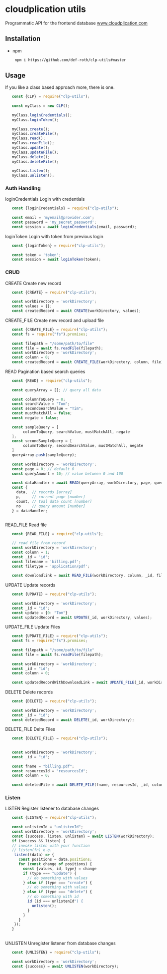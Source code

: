# cloudplication utils

Programmatic API for the frontend database www.cloudplication.com

## Installation
* npm
  ```sh
   npm i https://github.com/def-roth/clp-utils#master
  ```
  
## Usage

If you like a class based approach more, there is one.
```js
   const {CLP} = require("clp-utils");
   
   const myClass = new CLP();
   
   myClass.loginCredentials();
   myClass.loginToken();
   
   myClass.create();
   myClass.createFile();
   myClass.read();
   myClass.readFile();
   myClass.update();
   myClass.updateFile();
   myClass.delete();
   myClass.deleteFile();
   
   myClass.listen();
   myClass.unlisten();
```

### Auth Handling

loginCredentials Login with credentials
```js
   const {loginCredentials} = require("clp-utils");
   
   const email = 'myemail@provider.com';
   const password = 'my_secret_password';
   const session = await loginCredentials(email, password);
```


loginToken Login with token from previous login

```js
   const {loginToken} = require("clp-utils");
   
   const token = 'token';
   const session = await loginToken(token);
```



### CRUD

CREATE Create new record
```js
   const {CREATE} = require("clp-utils");
   
   const workDirectory = 'workDirectory';
   const values = {};
   const createdRecord = await CREATE(workDirectory, values);
```



CREATE_FILE Create new record and upload file
```js
   const {CREATE_FILE} = require("clp-utils");
   const fs = require("fs").promises;
   
   const filepath = "/some/path/to/file"
   const file = await fs.readFile(filepath);
   const workDirectory = 'workDirectory';
   const column = 0;
   const createdRecord = await CREATE_FILE(workDirectory, column, file);
```

READ Pagination based search queries
```js
   const {READ} = require("clp-utils");
   
   const queryArray = []; // query all data
   
   const columnToQuery = 0;
   const searchValue = "Tom";
   const secondSearchValue = "Tim";
   const mustMatchAll = false;
   const negate = false;
   
   const sampleQuery = [
        columnToQuery, searchValue, mustMatchAll, negate
   ];
   const secondSampleQuery = [
        columnToQuery, secondSearchValue, mustMatchAll, negate
   ]
   queryArray.push(sampleQuery);
   
   const workDirectory = 'workDirectory';
   const page = 0; // default 0
   const queryAmount = 10; // value between 0 and 100
   
   const dataHandler = await READ(queryArray, workDirectory, page, queryAmount);
   const {
     data,  // records [array]
     p,     // current page [number]
     count, // toal data count [number]
     no     // query amount [number]
   } = dataHandler;
   
```
READ_FILE Read file
```js
   const {READ_FILE} = require("clp-utils");

   // read file from record
   const workDirectory = 'workDirectory';
   const column = 1;
   const _id = 'id';
   const filename = 'billing.pdf';
   const filetype = 'application/pdf';
   
   const downloadlink = await READ_FILE(workDirectory, column, _id, filename, filetype);
```

UPDATE Update records
```js
   const {UPDATE} = require("clp-utils");
   
   const workDirectory = 'workDirectory';
   const _id = "id";
   const update = {0: "Tom"}
   const updatedRecord = await UPDATE(_id, workDirectory, values);
```
UPDATE_FILE Update Files
```js
   const {UPDATE_FILE} = require("clp-utils");
   const fs = require("fs").promises;
   
   const filepath = "/some/path/to/file"
   const file = await fs.readFile(filepath);
   
   const workDirectory = 'workDirectory';
   const _id = "id";
   const column = 0;
   
   const updatedRecordWithDownloadLink = await UPDATE_FILE(_id, workDirectory, column, file);
```

DELETE Delete records
```js
   const {DELETE} = require("clp-utils");
   
   const workDirectory = 'workDirectory';
   const _id = "id";
   const deletedRecord = await DELETE(_id, workDirectory);
```
DELETE_FILE Delte Files
```js
   const {DELETE_FILE} = require("clp-utils");
   
   
   const workDirectory = 'workDirectory';
   const _id = "id";
   
   const fname = "billing.pdf";
   const resourcesId = "resourcesId";
   const column = 0;
   
   const deletedFile = await DELETE_FILE(fname, resourcesId, _id, column, workDirectory);
```

### Listen
LISTEN Register listener to database changes
```js
   const {LISTEN} = require("clp-utils");
   
   const unlistenId = "unlistenId";
   const workDirectory = 'workDirectory';
   const {success, listen, unlisten} = await LISTEN(workDirectory);
   if (success && listen) {
   // invoke listen with your function
   // listen(fn) e.g.
    listen((data) => {
      const positions = data.positions;
      for (const change of positions) {
        const {values, id, type} = change
        if (type === "update") {
          // do something with values
        } else if (type === "create") {
          // do something with values
        } else if (type === "delete") {
          // do something with id
          id (id === unlistenId") {
            unlisten();
          }
        }
      }
    });
   }
   
```
UNLISTEN Unregister listener from database changes
```js
   const {UNLISTEN} = require("clp-utils");
   
   const workDirectory = 'workDirectory';
   const {success} = await UNLISTEN(workDirectory);
```
